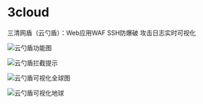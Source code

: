 # 3cloud
三清网盾（云勺盾）：Web应用WAF SSH防爆破 攻击日志实时可视化

![云勺盾功能图](https://github.com/MRdoulestar/3cloud/tree/master/imgs/function.png)

![云勺盾拦截提示](https://github.com/MRdoulestar/3cloud/tree/master/imgs/alert.png)

![云勺盾可视化全球图](https://github.com/MRdoulestar/3cloud/tree/master/imgs/map.png)

![云勺盾可视化地球](https://github.com/MRdoulestar/3cloud/tree/master/imgs/globe.png)
